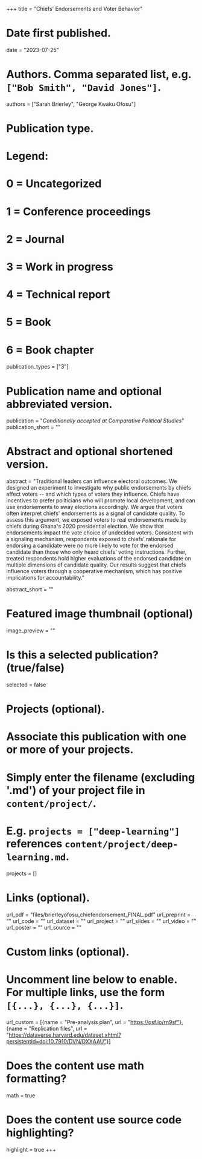 +++
title = "Chiefs' Endorsements and Voter Behavior"

# Date first published.
date = "2023-07-25"

# Authors. Comma separated list, e.g. `["Bob Smith", "David Jones"]`.
authors = ["Sarah Brierley", "George Kwaku Ofosu"]

# Publication type.
# Legend:
# 0 = Uncategorized
# 1 = Conference proceedings
# 2 = Journal
# 3 = Work in progress
# 4 = Technical report
# 5 = Book
# 6 = Book chapter
publication_types = ["3"]

# Publication name and optional abbreviated version.
publication = "*Conditionally accepted at Comparative Political Studies*"
publication_short = ""

# Abstract and optional shortened version.
abstract = "Traditional leaders can influence electoral outcomes. We designed an experiment to investigate why public endorsements by chiefs affect voters -- and which types of voters they influence. Chiefs have incentives to prefer politicians who will promote local development, and can use endorsements to sway elections accordingly. We argue that voters often interpret chiefs' endorsements as a signal of candidate quality. To assess this argument, we exposed voters to real endorsements made by chiefs during Ghana's 2020 presidential election. We show that endorsements impact the vote choice of undecided voters. Consistent with a signaling mechanism, respondents exposed to chiefs' rationale for endorsing a candidate were no more likely to vote for the endorsed candidate than those who only heard chiefs' voting instructions. Further, treated respondents hold higher evaluations of the endorsed candidate on multiple dimensions of candidate quality. Our results suggest that chiefs influence voters through a cooperative mechanism, which has positive implications for accountability."

abstract_short = ""

# Featured image thumbnail (optional)
image_preview = ""

# Is this a selected publication? (true/false)
selected = false

# Projects (optional).
#   Associate this publication with one or more of your projects.
#   Simply enter the filename (excluding '.md') of your project file in `content/project/`.
#   E.g. `projects = ["deep-learning"]` references `content/project/deep-learning.md`.
projects = []

# Links (optional).
url_pdf = "files/brierleyofosu_chiefendorsement_FINAL.pdf"
url_preprint = ""
url_code = ""
url_dataset = ""
url_project = ""
url_slides = ""
url_video = ""
url_poster = ""
url_source = ""

# Custom links (optional).
#   Uncomment line below to enable. For multiple links, use the form `[{...}, {...}, {...}]`.
url_custom = [{name = "Pre-analysis plan", url = "https://osf.io/rn9sf"}, {name = "Replication files", url = "https://dataverse.harvard.edu/dataset.xhtml?persistentId=doi:10.7910/DVN/DXXAAU"}]

# Does the content use math formatting?
math = true

# Does the content use source code highlighting?
highlight = true
+++
